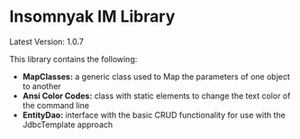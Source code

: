 # Insomnyak IM Library
Latest Version: 1.0.7

This library contains the following:
 - **MapClasses:** a generic class used to Map the parameters of one object to another
 - **Ansi Color Codes:** class with static elements to change the text color of the command line 
 - **EntityDao:** interface with the basic CRUD functionality for use with the JdbcTemplate approach
